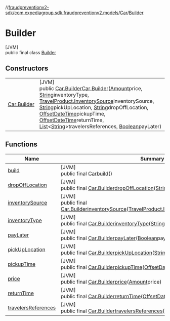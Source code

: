 //[fraudpreventionv2-sdk](../../../../index.md)/[com.expediagroup.sdk.fraudpreventionv2.models](../../index.md)/[Car](../index.md)/[Builder](index.md)

# Builder

[JVM]\
public final class [Builder](index.md)

## Constructors

| | |
|---|---|
| [Car.Builder](-car.-builder.md) | [JVM]<br>public [Car.Builder](index.md)[Car.Builder](-car.-builder.md)([Amount](../../-amount/index.md)price, [String](https://docs.oracle.com/javase/8/docs/api/java/lang/String.html)inventoryType, [TravelProduct.InventorySource](../../-travel-product/-inventory-source/index.md)inventorySource, [String](https://docs.oracle.com/javase/8/docs/api/java/lang/String.html)pickUpLocation, [String](https://docs.oracle.com/javase/8/docs/api/java/lang/String.html)dropOffLocation, [OffsetDateTime](https://docs.oracle.com/javase/8/docs/api/java/time/OffsetDateTime.html)pickupTime, [OffsetDateTime](https://docs.oracle.com/javase/8/docs/api/java/time/OffsetDateTime.html)returnTime, [List](https://docs.oracle.com/javase/8/docs/api/java/util/List.html)&lt;[String](https://docs.oracle.com/javase/8/docs/api/java/lang/String.html)&gt;travelersReferences, [Boolean](https://docs.oracle.com/javase/8/docs/api/java/lang/Boolean.html)payLater) |

## Functions

| Name | Summary |
|---|---|
| [build](build.md) | [JVM]<br>public final [Car](../index.md)[build](build.md)() |
| [dropOffLocation](drop-off-location.md) | [JVM]<br>public final [Car.Builder](index.md)[dropOffLocation](drop-off-location.md)([String](https://docs.oracle.com/javase/8/docs/api/java/lang/String.html)dropOffLocation) |
| [inventorySource](inventory-source.md) | [JVM]<br>public final [Car.Builder](index.md)[inventorySource](inventory-source.md)([TravelProduct.InventorySource](../../-travel-product/-inventory-source/index.md)inventorySource) |
| [inventoryType](inventory-type.md) | [JVM]<br>public final [Car.Builder](index.md)[inventoryType](inventory-type.md)([String](https://docs.oracle.com/javase/8/docs/api/java/lang/String.html)inventoryType) |
| [payLater](pay-later.md) | [JVM]<br>public final [Car.Builder](index.md)[payLater](pay-later.md)([Boolean](https://docs.oracle.com/javase/8/docs/api/java/lang/Boolean.html)payLater) |
| [pickUpLocation](pick-up-location.md) | [JVM]<br>public final [Car.Builder](index.md)[pickUpLocation](pick-up-location.md)([String](https://docs.oracle.com/javase/8/docs/api/java/lang/String.html)pickUpLocation) |
| [pickupTime](pickup-time.md) | [JVM]<br>public final [Car.Builder](index.md)[pickupTime](pickup-time.md)([OffsetDateTime](https://docs.oracle.com/javase/8/docs/api/java/time/OffsetDateTime.html)pickupTime) |
| [price](price.md) | [JVM]<br>public final [Car.Builder](index.md)[price](price.md)([Amount](../../-amount/index.md)price) |
| [returnTime](return-time.md) | [JVM]<br>public final [Car.Builder](index.md)[returnTime](return-time.md)([OffsetDateTime](https://docs.oracle.com/javase/8/docs/api/java/time/OffsetDateTime.html)returnTime) |
| [travelersReferences](travelers-references.md) | [JVM]<br>public final [Car.Builder](index.md)[travelersReferences](travelers-references.md)([List](https://docs.oracle.com/javase/8/docs/api/java/util/List.html)&lt;[String](https://docs.oracle.com/javase/8/docs/api/java/lang/String.html)&gt;travelersReferences) |
